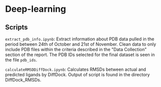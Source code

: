 # Deep-learning

## Scripts
`extract_pdb_info.ipynb`: Extract information about PDB data pulled in the period between 24th of October and 21st of November. Clean data to only include PDB files within the criteria described in the "Data Collection" section of the report. The PDB IDs selected for the final dataset is seen in the file `pdb_ids`. 

`calculateRMSDDiffDock.ipynb`: Calculates RMSDs between actual and predicted ligands by DiffDock. Output of script is found in the directory DiffDock_RMSDs. 
